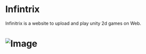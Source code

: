 # Infintrix

Infinitrix is a website to upload and play unity 2d games on Web.

# ![Image](https://user-images.githubusercontent.com/103368827/227799775-9d37c7f4-2927-4f8a-b303-e20e9edf23d6.png)
